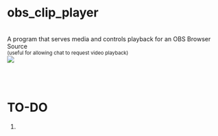 
# obs_clip_player

<p align="left">
	<br />
	A program that serves media and controls playback for an OBS Browser Source
	<br />
	<sup>
		(useful for allowing chat to request video playback)
	</sup>
	<br />
	<a href="./LICENSE"><img src="https://img.shields.io/badge/license-MIT-blue.svg"></a>
</p>

<br />
<br />

# TO-DO
1) 
